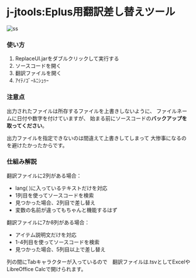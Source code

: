 # j-jtools:Eplus用翻訳差し替えツール
![ss](https://i.imgur.com/PYIxSZs.png)
### 使い方
1. ReplaceUI.jarをダブルクリックして実行する
2. ソースコードを開く
3. 翻訳ファイルを開く
4. ｱｲﾃﾉｺﾞｰﾙﾆｼｭｩｰ

### 注意点
出力されたファイルは所存するファイルを上書きしないように、
ファイルネームに日付や数字を付けていますが、
始まる前にソースコードの**バックアップを取ってください**。 

出力ファイルを指定できないのは間違えて上書きしてしまって
大惨事になるのを避けたかったからです。

### 仕組み解説
翻訳ファイルに2列がある場合：
- lang( )に入っているテキストだけを対応
- 1列目を使ってソースコードを検索
- 見つかった場合、2列目で差し替え
- 変数の名前が違ってもちゃんと機能するはず

翻訳ファイルに7か8列がある場合：
- アイテム説明文だけを対応
- 1-4列目を使ってソースコードを検索
- 見つかった場合、5列目以上で差し替え

列の間にTabキャラクターが入っているので　翻訳ファイルは.tsvとしてExcelやLibreOffice Calcで開けられます。
